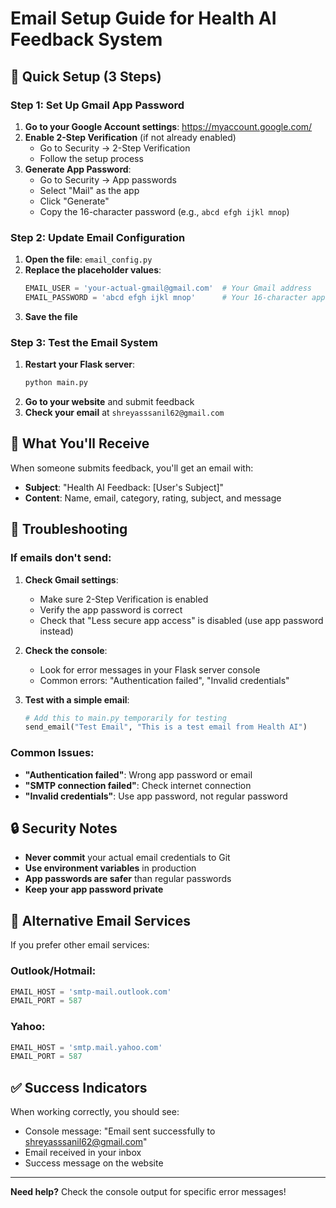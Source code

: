 # Email Setup Guide for Health AI Feedback System

## 🚀 Quick Setup (3 Steps)

### Step 1: Set Up Gmail App Password

1. **Go to your Google Account settings**: https://myaccount.google.com/
2. **Enable 2-Step Verification** (if not already enabled)
   - Go to Security → 2-Step Verification
   - Follow the setup process
3. **Generate App Password**:
   - Go to Security → App passwords
   - Select "Mail" as the app
   - Click "Generate"
   - Copy the 16-character password (e.g., `abcd efgh ijkl mnop`)

### Step 2: Update Email Configuration

1. **Open the file**: `email_config.py`
2. **Replace the placeholder values**:
   ```python
   EMAIL_USER = 'your-actual-gmail@gmail.com'  # Your Gmail address
   EMAIL_PASSWORD = 'abcd efgh ijkl mnop'      # Your 16-character app password
   ```
3. **Save the file**

### Step 3: Test the Email System

1. **Restart your Flask server**:
   ```bash
   python main.py
   ```
2. **Go to your website** and submit feedback
3. **Check your email** at `shreyasssanil62@gmail.com`

## 📧 What You'll Receive

When someone submits feedback, you'll get an email with:
- **Subject**: "Health AI Feedback: [User's Subject]"
- **Content**: Name, email, category, rating, subject, and message

## 🔧 Troubleshooting

### If emails don't send:

1. **Check Gmail settings**:
   - Make sure 2-Step Verification is enabled
   - Verify the app password is correct
   - Check that "Less secure app access" is disabled (use app password instead)

2. **Check the console**:
   - Look for error messages in your Flask server console
   - Common errors: "Authentication failed", "Invalid credentials"

3. **Test with a simple email**:
   ```python
   # Add this to main.py temporarily for testing
   send_email("Test Email", "This is a test email from Health AI")
   ```

### Common Issues:

- **"Authentication failed"**: Wrong app password or email
- **"SMTP connection failed"**: Check internet connection
- **"Invalid credentials"**: Use app password, not regular password

## 🔒 Security Notes

- **Never commit** your actual email credentials to Git
- **Use environment variables** in production
- **App passwords are safer** than regular passwords
- **Keep your app password private**

## 📱 Alternative Email Services

If you prefer other email services:

### Outlook/Hotmail:
```python
EMAIL_HOST = 'smtp-mail.outlook.com'
EMAIL_PORT = 587
```

### Yahoo:
```python
EMAIL_HOST = 'smtp.mail.yahoo.com'
EMAIL_PORT = 587
```

## ✅ Success Indicators

When working correctly, you should see:
- Console message: "Email sent successfully to shreyasssanil62@gmail.com"
- Email received in your inbox
- Success message on the website

---

**Need help?** Check the console output for specific error messages!




